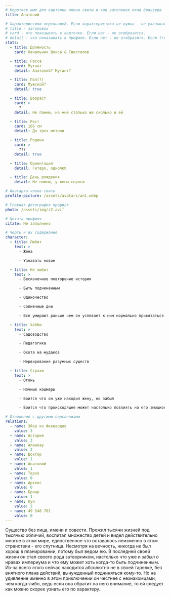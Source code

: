 ```yaml
---
# Короткое имя для карточки члена свиты и как заголовок окна браузера
title: Анатолий

# Характеристики персонажей. Если характеристика не нужна - не указывай. Оставлять пустыми не надо.
# title - заголовок
# card - что показывать в карточке. Если нет - не отобразится.
# detail - что показывать в профиле. Если нет - не отобразитя. Если true - то же что и в карточке.
stats:
  - title: Должность
    card: Начальник Вокса & Твистолов

  - title: Расса
    card: Мутант
    detail: Анатолий? Мутант?

  - title: Пол(?)
    card: Мужской?
    detail: true

  - title: Возраст
    card: >
      ?
    detail: Не помню, но мне столько же сколько и ей

  - title: Рост
    card: 166 см
    detail: До трех метров

  - title: Родина
    card: >
      ???
    detail: true

  - title: Ориентация
    detail: Гетеро, однолюб

  - title: День рождения
    detail: Не помню, у жены спроси

# Аватарка члена свиты
profile-picture: /assets/avatars/an1.webp

# Главная фотография профиля
photo: /assets/img/r2.avif

# Цитата профиля
citate: Не заполнено

# Черты и их содержание
character:
  - title: Любит
    text: >
      - Жена

      - Узнавать новое

  - title: Не любит
    text: >
      - Бесконечное повторение истории

      - Быть подчиненным

      - Одиночество

      - Солнечные дни

      - Все умирают раньше чем он успевает к ним нормально привязаться.

  - title: Хобби
    text: >
      - Садоводство

      - Педагогика

      - Охота на мудаков

      - Нервирование разумных существ

  - title: Страхи
    text: >
      - Огонь

      - Ночные кошмары

      - Боится что он уже находил жену, но забыл

      - Боится что происходящее может настолько повлиять на его эмоциональное состояние что он потеряет контроль над своей формой.

# Отношения с другими персонажами
relations:
  - name: Эйер из Феквардов
    value: 3
  - name: Астория
    value: 3
  - name: Алаикаy
    value: 2
  - name: Доктор
    value: 1
  - name: Анатолий
    value: 1
  - name: Терхо
    value: 0
  - name: Археос
    value: 0
  - name: Бриар
    value: 1
  - name: Луи
    value: 2
  - name: 49 548 701
    value: 0
---
```


Существо без лица, имени и совести. Прожил тысячи жизней под тысячью обличий, воспитал множество детей и видел действительно многое в этом мире, единственное что оставалось неизменно в этом странствии - его спутница. Несмотря на вечность, никогда не был хорош в планировании, потому был ведом ею. В последней своей жизни он стал своего рода затворником, настолько что уже и забыл о нравах империума и что ему может хоть когда-то быть подчиненным. Из-за всего этого сейчас находится абсолютно не в своей тарелке, без внятного плана действий, вынужденный подчиняться кому-то. Но на удивление именно в этом приключении он честнее с незнакомцами, чем когда-либо, ведь если она обратит на него внимание, то ей следует как можно скорее узнать его по характеру.
